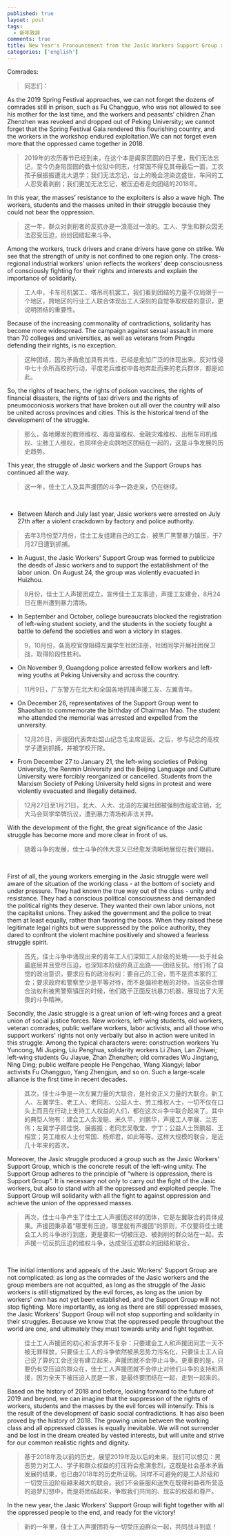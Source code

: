 ```yaml
---
published: true
layout: post
tags: 
  - 新年致辞
comments: true
title: New Year's Pronouncement from the Jasic Workers Support Group : Unite for Greater Victory!
categories: ['english']
---
```

Comrades:
>同志们：

As the 2019 Spring Festival approaches, we can not forget the dozens of comrades still in prison, such as Fu Changguo, who was not allowed to see his mother for the last time, and the workers and peasants’ children Zhan Zhenzhen was revoked and dropped out of Peking University; we cannot forget that the Spring Festival Gala rendered this flourishing country, and the workers in the workshop endured exploitation.We can not forget even more that the oppressed came together in 2018.

>2019年的农历春节已经到来，在这个本是阖家团圆的日子里，我们无法忘记，至今仍身陷囹圄的数十位狱中同志，付常国不得见其母最后一面，工农孩子展振振遭北大退学；我们无法忘记，台上的晚会渲染这盛世，车间的工人忍受着剥削；我们更加无法忘记，被压迫者走向团结的2018年。

In this year, the masses’ resistance to the exploiters is also a wave high. The workers, students and the masses united in their struggle because they could not bear the oppression.

>这一年，群众对剥削者的反抗亦是一浪高过一浪的。工人、学生和群众因无法忍受压迫，纷纷团结起来斗争。

Among the workers, truck drivers and crane drivers have gone on strike. We see that the strength of unity is not confined to one region only. The cross-regional industrial workers' union reflects the workers' deep consciousness of consciously fighting for their rights and interests and explain the importance of solidarity.

>工人中，卡车司机罢工、塔吊司机罢工，我们看到团结的力量不仅局限于一个地区，跨地区的行业工人联合体现出工人深刻的自觉争取权益的意识，更说明团结的重要性。

Because of the increasing commonality of contradictions, solidarity has become more widespread. The campaign against sexual assault in more than 70 colleges and universities, as well as veterans from Pingdu defending their rights, is no exception.

>这种团结，因为矛盾愈加具有共性，已经是愈加广泛的体现出来。反对性侵中七十余所高校的行动，平度老兵维权中各地奔赴而来的老兵群体，都是如此。

So, the rights of teachers, the rights of poison vaccines, the rights of financial disasters, the rights of taxi drivers and the rights of pneumoconiosis workers that have broken out all over the country will also be united across provinces and cities. This is the historical trend of the development of the struggle.

>那么，各地爆发的教师维权、毒疫苗维权、金融灾难维权、出租车司机维权、尘肺工人维权，也同样会走向跨地区团结在一起的，这是斗争发展的历史趋势。

This year, the struggle of Jasic workers and the Support Groups has continued all the way.

>这一年，佳士工人及其声援团的斗争一路走来，仍在继续。

<br/>

* Between March and July last year, Jasic workers were arrested on July 27th after a violent crackdown by factory and police authority.

>去年3月份至7月份，佳士工友组建自己的工会，被黑厂黑警暴力镇压，于7月27日遭到抓捕。

* In August, the Jasic Workers' Support Group was formed to publicize the deeds of Jasic workers and to support the establishment of the labor union. On August 24, the group was violently evacuated in Huizhou.

>8月份，佳士工人声援团成立，宣传佳士工友事迹，声援工友建会，8月24日在惠州遭到暴力清场。

* In September and October, college bureaucrats blocked the registration of left-wing student society, and the students in the society fought a battle to defend the societies and won a victory in stages.

>9，10月份，各高校官僚阻碍左翼学生社团注册，社团同学开展社团保卫战，取得阶段性胜利。

* On November 9, Guangdong police arrested fellow workers and left-wing youths at Peking University and across the country.

>11月9日，广东警方在北大和全国各地抓捕声援工友、左翼青年。

* On December 26, representatives of the Support Group went to Shaoshan to commemorate the birthday of Chairman Mao. The student who attended the memorial was arrested and expelled from the university.

>12月26日，声援团代表奔赴韶山纪念毛主席诞辰。之后，参与纪念的高校学子遭到抓捕，并被学校开除。

* From December 27 to January 21, the left-wing societies of Peking University, the Renmin University and the Beijing Language and Culture University were forcibly reorganized or cancelled. Students from the Marxism Society of Peking University held signs in protest and were violently evacuated and illegally detained.

>12月27日至1月21日，北大、人大、北语的左翼社团被强制改组或注销，北大马会同学举牌抗议，遭到暴力清场和非法关押。

With the development of the fight, the great significance of the Jasic struggle has become more and more clear in front of us.

>随着斗争的发展，佳士斗争的伟大意义已经愈发清晰地展现在我们眼前。

<br/>

First of all, the young workers emerging in the Jasic struggle were well aware of the situation of the working class - at the bottom of society and under pressure. They had known the true way out of the class - unity and resistance. They had a conscious political consciousness and demanded the political rights they deserve. They wanted their own labor unions, not the capitalist unions. They asked the government and the police to treat them at least equally, rather than favoring the boss. When they raised these legitimate legal rights but were suppressed by the police authority, they dared to confront the violent machine positively and showed a fearless struggle spirit.

>首先，佳士斗争中涌现出来的青年工人们深知工人阶级的处境——处于社会最底层并且受尽压迫，也深知本阶级的真正出路——团结反抗。他们有了自觉的政治意识，要求应有的政治权利：要自己的工会，而不是资本家的工会；要求政府和警察至少是平等对待，而不是偏袒老板的对待。当这些合理合法权利被黑警察镇压的时候，他们敢于正面反抗暴力机器，展现出了大无畏的斗争精神。

Secondly, the Jasic struggle is a great union of left-wing forces and a great union of social justice forces. New workers, left-wing students, old workers, veteran comrades, public welfare workers, labor activists, and all those who support workers' rights not only verbally but also in action were united in this struggle. Among the typical characters were: construction workers Yu Yuncong, Mi Jiuping, Liu Penghua, solidarity workers Li Zhan, Lan Zhiwei; left-wing students Gu Jiayue, Zhan Zhenzhen; old comrades Wu Jingtang, Ning Ding; public welfare people He Pengchao, Wang Xiangyi; labor activists Fu Changguo, Yang Zhengjun, and so on. Such a large-scale alliance is the first time in recent decades.

>其次，佳士斗争是一次左翼力量的大联合，是社会正义力量的大联合。新工人、左翼学生、老工人、老同志、公益人士、劳工维权人士，一切不仅在口头上而且在行动上支持工人权益的人们，都在这次斗争中联合起来了。其中的典型人物有：建会工人余浚聪、米久平、刘鹏华，声援工人李展、兰志伟；左翼学子顾佳悦、展振振；老同志吴敬堂、宁丁；公益人士贺鹏超、王相宜；劳工维权人士付常国、杨郑君，如此等等。这样大规模的联合，是近几十年来的首次。

Moreover, the Jasic struggle produced a group such as the Jasic Workers' Support Group, which is the concrete result of the left-wing unity. The Support Group adheres to the principle of “where is oppression, there is Support Group”. It is necessary not only to carry out the fight of the Jasic workers, but also to stand with all the oppressed and exploited people. The Support Group will solidarity with all the fight to against oppression and achieve the union of the oppressed masses.

>再次，佳士斗争产生了佳士工人声援团这样的团体，它是左翼联合的具体成果。声援团秉承着“哪里有压迫，哪里就有声援团”的原则，不仅要将佳士建会工人的斗争进行到底，更是要和一切被压迫、被剥削的群众站在一起，去声援一切反抗压迫的维权斗争，达成受压迫群众的团结和联合。

<br/>

The initial intentions and appeals of the Jasic Workers' Support Group are not complicated: as long as the comrades of the Jasic workers and the group members are not acquitted, as long as the struggle of the Jasic workers is still stigmatized by the evil forces, as long as the union by workers' own has not yet been established, and the Support Group will not stop fighting. More importantly, as long as there are still oppressed masses, the Jasic Workers' Support Group will not stop supporting and solidarity in their struggles. Because we know that the oppressed people throughout the world are one, and ultimately they must towards unity and fight together.

>佳士工人声援团的初心和诉求并不复杂：只要建会工人和声援团同志一天不被无罪释放，只要佳士工人的斗争依然被黑恶势力污名化，只要佳士工人自己说了算的工会还没有建立起来，声援团就不会停止斗争。更重要的是，只要仍有受压迫的群众在，佳士工人声援团就不会停止对他们斗争的支持和声援，因为全天下被压迫人民是一家，是最终要团结在一起，走到一起来的。

Based on the history of 2018 and before, looking forward to the future of 2019 and beyond, we can imagine that the suppression of the rights of workers, students and the masses by the evil forces will intensify. This is the result of the development of basic social contradictions. It has also been proved by the history of 2018. The growing union between the working class and all oppressed classes is equally inevitable. We will not surrender and be lost in the dream created by vested interests, but will unite and strive for our common realistic rights and dignity.

>基于2018年及以前的历史，展望2019年及以后的未来，我们可以想见：黑恶势力对工人、学子和群众权益的打压将会愈演愈烈，这既是社会基本矛盾发展的结果，也已由2018年的历史所证明。同样不可避免的是工人阶级和一切受压迫阶级越来越大的联合。我们不会臣服和迷失在既得利益者所营造的追梦幻想中，而是将团结起来，争取我们共同的、现实的权益和尊严。

In the new year, the Jasic Workers' Support Group will fight together with all the oppressed people to the end, and ready for the victory!

>新的一年里，佳士工人声援团将与一切受压迫群众一起，共同战斗到底！



